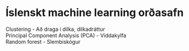 # Íslenskt machine learning orðasafn

Clustering - Að draga í dilka, dilkadráttur  
Principal Component Analysis (PCA) - Víddakylfa  
Random forest - Slembiskógur  

